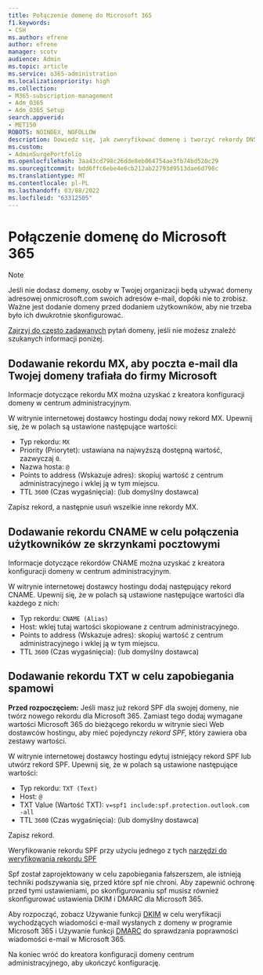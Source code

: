 ```yaml
---
title: Połączenie domenę do Microsoft 365
f1.keywords:
- CSH
ms.author: efrene
author: efrene
manager: scotv
audience: Admin
ms.topic: article
ms.service: o365-administration
ms.localizationpriority: high
ms.collection:
- M365-subscription-management
- Adm_O365
- Adm_O365_Setup
search.appverid:
- MET150
ROBOTS: NOINDEX, NOFOLLOW
description: Dowiedz się, jak zweryfikować domenę i tworzyć rekordy DNS za pomocą Microsoft 365.
ms.custom:
- AdminSurgePortfolio
ms.openlocfilehash: 3aa43cd798c26dde8eb064754ae3fb74bd520c29
ms.sourcegitcommit: bdd6ffc6ebe4e6cb212ab22793d9513dae6d798c
ms.translationtype: MT
ms.contentlocale: pl-PL
ms.lasthandoff: 03/08/2022
ms.locfileid: "63312505"
---
```

# <a name="connect-your-domain-to-microsoft-365"></a>Połączenie domenę do Microsoft 365

> [!NOTE]
> Jeśli nie dodasz domeny, osoby w Twojej organizacji będą używać domeny adresowej onmicrosoft.com swoich adresów e-mail, dopóki nie to zrobisz. Ważne jest dodanie domeny przed dodaniem użytkowników, aby nie trzeba było ich dwukrotnie  skonfigurować.

[Zajrzyj do często zadawanych](../setup/domains-faq.yml) pytań domeny, jeśli nie możesz znaleźć szukanych informacji poniżej.

## <a name="add-an-mx-record-so-email-for-your-domain-will-come-to-microsoft"></a>Dodawanie rekordu MX, aby poczta e-mail dla Twojej domeny trafiała do firmy Microsoft

Informacje dotyczące rekordu MX można uzyskać z kreatora konfiguracji domeny w centrum administracyjnym.

W witrynie internetowej dostawcy hostingu dodaj nowy rekord MX.
Upewnij się, że w polach są ustawione następujące wartości:

- Typ rekordu: `MX`
- Priority (Priorytet): ustawiana na najwyższą dostępną wartość, zazwyczaj `0`.
- Nazwa hosta: `@`
- Points to address (Wskazuje adres): skopiuj wartość z centrum administracyjnego i wklej ją w tym miejscu.
- TTL `3600` (Czas wygaśnięcia): (lub domyślny dostawca)

Zapisz rekord, a następnie usuń wszelkie inne rekordy MX.

## <a name="add-a-cname-record-to-connect-users-to-their-mailboxes"></a>Dodawanie rekordu CNAME w celu połączenia użytkowników ze skrzynkami pocztowymi

Informacje dotyczące rekordów CNAME można uzyskać z kreatora konfiguracji domeny w centrum administracyjnym.

W witrynie internetowej dostawcy hostingu dodaj następujący rekord CNAME. Upewnij się, że w polach są ustawione następujące wartości dla każdego z nich:

- Typ rekordu: `CNAME (Alias)`
- Host: wklej tutaj wartości skopiowane z centrum administracyjnego.
- Points to address (Wskazuje adres): skopiuj wartość z centrum administracyjnego i wklej ją w tym miejscu.
- TTL `3600` (Czas wygaśnięcia): (lub domyślny dostawca)

## <a name="add-a-txt-record-to-help-prevent-spam"></a>Dodawanie rekordu TXT w celu zapobiegania spamowi

**Przed rozpoczęciem:** Jeśli masz już rekord SPF dla swojej domeny, nie twórz nowego rekordu dla Microsoft 365. Zamiast tego dodaj wymagane wartości Microsoft 365 do bieżącego rekordu w witrynie sieci Web dostawców hostingu, aby mieć pojedynczy *rekord SPF,* który zawiera oba zestawy wartości.

W witrynie internetowej dostawcy hostingu edytuj istniejący rekord SPF lub utwórz rekord SPF.
Upewnij się, że w polach są ustawione następujące wartości:

- Typ rekordu: `TXT (Text)`
- Host: `@`
- TXT Value (Wartość TXT): `v=spf1 include:spf.protection.outlook.com -all`
- TTL `3600` (Czas wygaśnięcia): (lub domyślny dostawca)

Zapisz rekord.

Weryfikowanie rekordu SPF przy użyciu jednego z tych [narzędzi do weryfikowania rekordu SPF](/office365/admin/setup/domains-faq#how-can-i-validate-spf-records-for-my-domain)

Spf został zaprojektowany w celu zapobiegania fałszerszem, ale istnieją techniki podszywania się, przed które spf nie chroni. Aby zapewnić ochronę przed tymi ustawieniami, po skonfigurowaniu spf musisz również skonfigurować ustawienia DKIM i DMARC dla Microsoft 365.

Aby rozpocząć, zobacz Używanie funkcji [DKIM](../../security/office-365-security/use-dkim-to-validate-outbound-email.md) w celu weryfikacji wychodzących wiadomości e-mail wysłanych z domeny w programie Microsoft 365 i Używanie funkcji [DMARC](../../security/office-365-security/use-dmarc-to-validate-email.md) do sprawdzania poprawności wiadomości e-mail w Microsoft 365.

Na koniec wróć do kreatora konfiguracji domeny centrum administracyjnego, aby ukończyć konfigurację.
